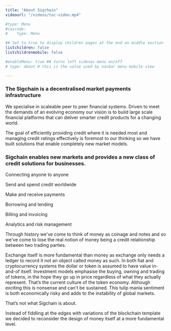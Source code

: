 ```yaml
---
title: "About Sigchain"
videourl: "/videos/toc-video.mp4"

#type: Menu
#cascade:
#    type: Menu

## Set to true to display children pages at the end on middle section
listchildren: false
listchildrenmobile: false

#enableMenu: true ## turns left sidenav menu on/off
# type: about # this is the value used by navbar menu mobile view

---
```


### The Sigchain is a decentralised market payments infrastructure

We specialise in scaleable peer to peer financial systems. Driven to meet the demands of an evolving economy our vision is to build large scale financial platforms that can deliver smarter credit products for a changing world.

The goal of efficiently providing credit where it is needed most and managing credit ratings effectively is foremost to our thinking so we have built solutions that enable completely new market models.

### Sigchain enables new markets and provides a new class of credit solutions for businesses.


Connecting anyone to anyone

Send and spend credit worldwide

Make and receive payments

Borrowing and lending

Billing and invoicing

Analytics and risk management

Through history we've come to think of money as coinage and notes and so we've come to lose the real notion of money being a credit relationship between two trading parties.

Exchange itself is more fundamental than money as exchange only needs a ledger to record it not an object called money as such. In both fiat and cryptocurrency systems the dollar or token is assumed to have value in-and-of itself. Investment models emphasise the buying, owning and trading of tokens, in the hope they go up in price regardless of what they actually represent. That’s the current culture of the token economy. Although exciting this is nonsense and can't be sustained. This tulip mania sentiment is both economically risky and adds to the instability of global markets.

That’s not what Sigchain is about.

Instead of fiddling at the edges with variations of the blockchain template we decided to reconsider the design of money itself at a more fundamental level.
